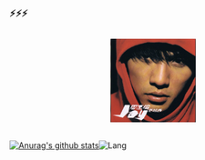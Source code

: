 ###  ⚡⚡⚡

<!--
**no-f/no-f** is a ✨ _special_ ✨ repository because its `README.md` (this file) appears on your GitHub profile.

Here are some ideas to get you started:

- 🔭 I’m currently working on ...
- 🌱 I’m currently learning ...
- 👯 I’m looking to collaborate on ...
- 🤔 I’m looking for help with ...
- 💬 Ask me about ...
- 📫 How to reach me: ...
- 😄 Pronouns: ...
- ⚡ Fun fact: ...
&hide=ipynb,html&layout=compact
<img src="https://github.com/no-f/no-f/blob/main/%E5%86%851.jpg" width="800">

-->

##
<p align="center" >
   <img src="https://github.com/no-f/no-f/blob/main/cover.jpg" width="150">
</p>

##
[![Anurag's github stats](https://github-readme-stats.vercel.app/api?username=no-f&theme=gruvbox)](https://github.com/anuraghazra/github-readme-stats)![Lang](https://github-readme-stats.vercel.app/api/top-langs/?username=no-f&theme=gruvbox&hide=ipynb,html)


